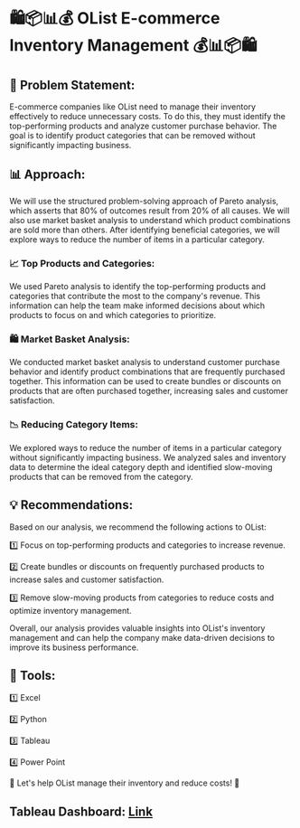 # 🛍️📦📊💰 OList E-commerce Inventory Management 💰📊📦🛍️


## 🔎 Problem Statement:
E-commerce companies like OList need to manage their inventory effectively to reduce unnecessary costs. To do this, they must identify the top-performing products and analyze customer purchase behavior. The goal is to identify product categories that can be removed without significantly impacting business.

## 📊 Approach:
We will use the structured problem-solving approach of Pareto analysis, which asserts that 80% of outcomes result from 20% of all causes. We will also use market basket analysis to understand which product combinations are sold more than others. After identifying beneficial categories, we will explore ways to reduce the number of items in a particular category.

### 📈 Top Products and Categories:
We used Pareto analysis to identify the top-performing products and categories that contribute the most to the company's revenue. This information can help the team make informed decisions about which products to focus on and which categories to prioritize.

### 🛍️ Market Basket Analysis:
We conducted market basket analysis to understand customer purchase behavior and identify product combinations that are frequently purchased together. This information can be used to create bundles or discounts on products that are often purchased together, increasing sales and customer satisfaction.

### 📉 Reducing Category Items:
We explored ways to reduce the number of items in a particular category without significantly impacting business. We analyzed sales and inventory data to determine the ideal category depth and identified slow-moving products that can be removed from the category.

## 💡 Recommendations:
Based on our analysis, we recommend the following actions to OList:

1️⃣ Focus on top-performing products and categories to increase revenue.

2️⃣ Create bundles or discounts on frequently purchased products to increase sales and customer satisfaction.

3️⃣ Remove slow-moving products from categories to reduce costs and optimize inventory management.

Overall, our analysis provides valuable insights into OList's inventory management and can help the company make data-driven decisions to improve its business performance.

## 🤖 Tools:
1️⃣ Excel

2️⃣ Python

3️⃣ Tableau

4️⃣ Power Point

🚀 Let's help OList manage their inventory and reduce costs! 🚀





## Tableau Dashboard: [Link](https://public.tableau.com/app/profile/vas1635/viz/MarketingRetailTableaudashboard_16819776511080/MarketBasketAnalysis)






